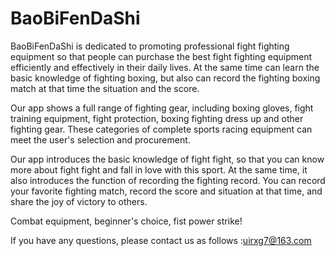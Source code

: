 # BaoBiFenDaShi

BaoBiFenDaShi is dedicated to promoting professional fight fighting equipment so that people can purchase the best fight fighting equipment efficiently and effectively in their daily lives. At the same time can learn the basic knowledge of fighting boxing, but also can record the fighting boxing match at that time the situation and the score.

Our app shows a full range of fighting gear, including boxing gloves, fight training equipment, fight protection, boxing fighting dress up and other fighting gear. These categories of complete sports racing equipment can meet the user's selection and procurement.

Our app introduces the basic knowledge of fight fight, so that you can know more about fight fight and fall in love with this sport. At the same time, it also introduces the function of recording the fighting record. You can record your favorite fighting match, record the score and situation at that time, and share the joy of victory to others.

Combat equipment, beginner's choice, fist power strike!

If you have any questions, please contact us as follows :uirxg7@163.com
